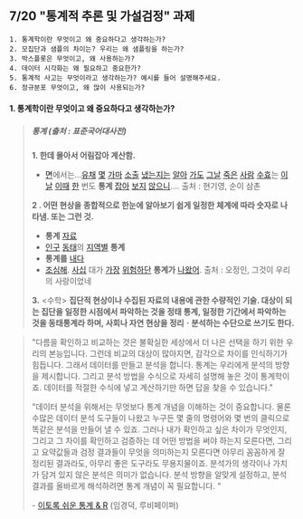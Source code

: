 ## 7/20 "통계적 추론 및 가설검정" 과제



~~~
1. 통계학이란 무엇이고 왜 중요하다고 생각하는가?
2. 모집단과 샘플의 차이는? 우리는 왜 샘플링을 하는가?
3. 박스플롯은 무엇이고, 왜 사용하는가?
4. 데이터 시각화는 왜 필요하고 중요한가?
5. 통계적 사고는 무엇이라고 생각하는가? 예시를 들어 설명해주세요.
6. 정규분포 무엇이고, 왜 많이 사용되는가?
~~~



#### 1. 통계학이란 무엇이고 왜 중요하다고 생각하는가?

>##### 통계 (출처 : 표준국어대사전)
>
>**1. 한데 몰아서 어림잡아 계산함.**
>
>- [면](javascript:klink('%EB%A9%B4'))에서는…[유채](javascript:klink('%EC%9C%A0%EC%B1%84')) [몇](javascript:klink('%EB%AA%87')) [가마](javascript:klink('%EA%B0%80%EB%A7%88')) [소출](javascript:klink('%EC%86%8C%EC%B6%9C')) [냈는지는](javascript:klink('%EB%82%B4%EB%8B%A4')) [알아](javascript:klink('%EC%95%8C%EB%8B%A4')) [가도](javascript:klink('%EA%B0%80%EB%8B%A4')) [그날](javascript:klink('%EA%B7%B8%EB%82%A0')) [죽은](javascript:klink('%EC%A3%BD%EB%8B%A4')) [사람](javascript:klink('%EC%82%AC%EB%9E%8C')) [수효](javascript:klink('%EC%88%98%ED%9A%A8'))는 [이날](javascript:klink('%EC%9D%B4%EB%82%A0')) [이때](javascript:klink('%EC%9D%B4%EB%95%8C')) [한](javascript:klink('%ED%95%9C')) 번도 **통계** [잡아](javascript:klink('%EC%9E%A1%EB%8B%A4')) [보지](javascript:klink('%EB%B3%B4%EB%8B%A4')) [않으니](javascript:klink('%EC%95%8A%EB%8B%A4'))….	출처 : 현기영, 순이 삼촌
>
>**2 . 어떤 현상을 종합적으로 한눈에 알아보기 쉽게 일정한 체계에 따라 숫자로 나타냄. 또는 그런 것.**
>
>- **통계** [자료](javascript:klink('%EC%9E%90%EB%A3%8C'))
>- [인구](javascript:klink('%EC%9D%B8%EA%B5%AC')) [동태](javascript:klink('%EB%8F%99%ED%83%9C'))의 [지역](javascript:klink('%EC%A7%80%EC%97%AD'))[별](javascript:klink('%EB%B3%84')) **통계**
>- **통계를** [내다](javascript:klink('%EB%82%B4%EB%8B%A4'))	
>- [조심해](javascript:klink('%EC%A1%B0%EC%8B%AC%ED%95%98%EB%8B%A4')). [사십](javascript:klink('%EC%82%AC%EC%8B%AD')) 대가 [가장](javascript:klink('%EA%B0%80%EC%9E%A5')) [위험하단](javascript:klink('%EC%9C%84%ED%97%98%ED%95%98%EB%8B%A4')) **통계가** [나왔어](javascript:klink('%EB%82%98%EC%98%A4%EB%8B%A4')).	출처 : 오정인, 그것이 우리의 사랑이었네
>
>**3.** <수학> **집단적 현상이나 수집된 자료의 내용에 관한 수량적인 기술. 대상이 되는 집단을 일정한 시점에서 파악하는 것을 정태 통계, 일정한 기간에서 파악하는 것을 동태통계라 하며, 사회나 자연 현상을 정리ㆍ분석하는 수단으로 쓰기도 한다.**



> "다름을 확인하고 비교하는 것은 불확실한 세상에서 더 나은 선택을 하기 위한 우리의 본능입니다. 그런데 비교의 대상이 많아지면, 감각으로 차이를 인식하기가 힘듭니다. 그래서 데이터를 만들고 분석을 합니다. 통계는 우리에게 분석의 방향을 제시합니다. 그리고 분석 방법을 수식으로 자세히 설명해 놓은 것이 통계학이죠. 데이터를 적절한 수식에 넣고 계산하기만 하면 답을 찾을 수 있습니다."
>
> "데이터 분석을 위해서는 무엇보다 통계 개념을 이해하는 것이 중요합니다. 물론 수많은 데이터 분석 도구들이 나왔고 누구든 몇 줄의 명령어와 몇 번의 클릭으로 똑같은 분석을 만들어 낼 수 있죠. 그러나 내가 확인하고 싶은 차이가 무엇인지, 그리고 그 차이를 확인하고 검증하는 데 어떤 방법을 써야 하는지 모른다면, 그리고 요약값들과 검정 결과들이 무엇을 의미하는지 모른다면 아무리 꼼꼼하게 잘 정리된 결과라도, 아무리 좋은 도구라도 무용지물이죠. 분석가의 생각이나 가치가 담겨 있지 않은 분석은 의미가 없습니다. 분석 방향을 알맞게 설정하고, 분석 결과를 올바르게 해석하려면 통계 개념이 꼭 필요합니다. "
>
> \- [이토록 쉬운 통계 & R](https://book.naver.com/bookdb/book_detail.nhn?bid=13116052) (임경덕, 루비페이퍼)
